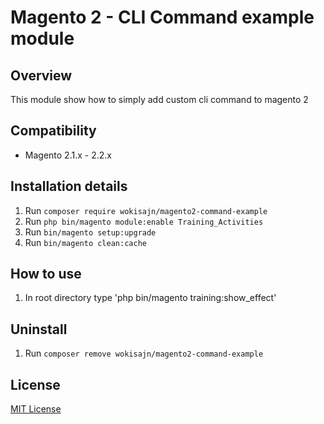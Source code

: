 # Magento 2 - CLI Command example module
 
## Overview
This module show how to simply add custom cli command to magento 2

## Compatibility
- Magento 2.1.x - 2.2.x

## Installation details
1. Run `composer require wokisajn/magento2-command-example`
2. Run `php bin/magento module:enable Training_Activities`
3. Run `bin/magento setup:upgrade`
4. Run `bin/magento clean:cache`

## How to use
1. In root directory type 'php bin/magento training:show_effect'

## Uninstall
1. Run `composer remove wokisajn/magento2-command-example`

## License
[MIT License](LICENSE)
